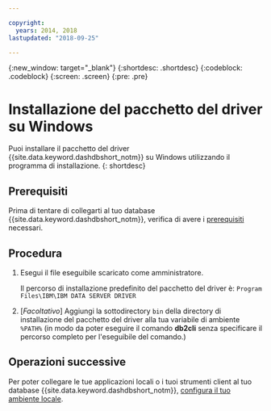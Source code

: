 ```yaml
---

copyright:
  years: 2014, 2018
lastupdated: "2018-09-25"

---
```


<!-- Attribute definitions --> 
{:new_window: target="_blank"}
{:shortdesc: .shortdesc}
{:codeblock: .codeblock}
{:screen: .screen}
{:pre: .pre}

# Installazione del pacchetto del driver su Windows

Puoi installare il pacchetto del driver {{site.data.keyword.dashdbshort_notm}} su Windows utilizzando il programma di installazione.
{: shortdesc}

## Prerequisiti

Prima di tentare di collegarti al tuo database {{site.data.keyword.dashdbshort_notm}}, verifica di avere i [prerequisiti](connecting.html#prereqs) necessari.

<!-- Download the driver package for your operating system from the web console and install it. -->

## Procedura

1. Esegui il file eseguibile scaricato come amministratore.

   Il percorso di installazione predefinito del pacchetto del driver è: `Program Files\IBM\IBM DATA SERVER DRIVER`
2. [*Facoltativo*] Aggiungi la sottodirectory `bin` della directory di installazione del pacchetto del driver alla tua variabile di ambiente `%PATH%` (in modo da poter eseguire il comando **db2cli** senza specificare il percorso completo per l'eseguibile del comando.)

## Operazioni successive

Per poter collegare le tue applicazioni locali o i tuoi strumenti client al tuo database {{site.data.keyword.dashdbshort_notm}}, [configura il tuo ambiente locale](driver_pkg_cfg.html).
